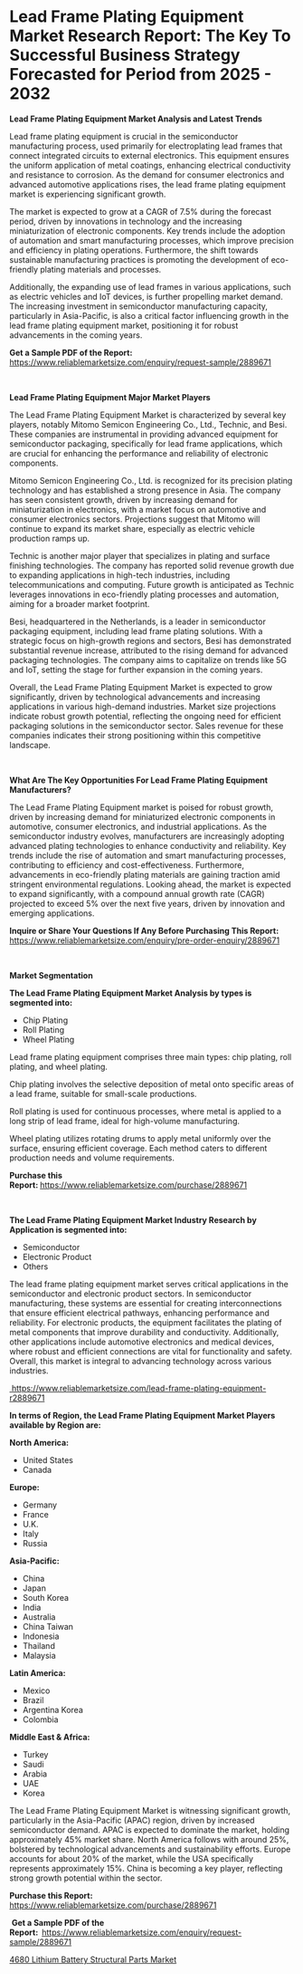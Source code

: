 <p><h1>Lead Frame Plating Equipment Market Research Report: The Key To Successful Business Strategy Forecasted for Period from 2025 - 2032</h1></p><p><strong>Lead Frame Plating Equipment Market Analysis and Latest Trends</strong></p>
<p><p>Lead frame plating equipment is crucial in the semiconductor manufacturing process, used primarily for electroplating lead frames that connect integrated circuits to external electronics. This equipment ensures the uniform application of metal coatings, enhancing electrical conductivity and resistance to corrosion. As the demand for consumer electronics and advanced automotive applications rises, the lead frame plating equipment market is experiencing significant growth.</p><p>The market is expected to grow at a CAGR of 7.5% during the forecast period, driven by innovations in technology and the increasing miniaturization of electronic components. Key trends include the adoption of automation and smart manufacturing processes, which improve precision and efficiency in plating operations. Furthermore, the shift towards sustainable manufacturing practices is promoting the development of eco-friendly plating materials and processes. </p><p>Additionally, the expanding use of lead frames in various applications, such as electric vehicles and IoT devices, is further propelling market demand. The increasing investment in semiconductor manufacturing capacity, particularly in Asia-Pacific, is also a critical factor influencing growth in the lead frame plating equipment market, positioning it for robust advancements in the coming years.</p></p>
<p><strong>Get a Sample PDF of the Report:&nbsp;</strong> <a href="https://www.reliablemarketsize.com/enquiry/request-sample/2889671?utm_campaign=3524&utm_medium=2&utm_source=Github&utm_content=ia&utm_term=14032025&utm_id=lead-frame-plating-equipment">https://www.reliablemarketsize.com/enquiry/request-sample/2889671</a></p>
<p>&nbsp;</p>
<p><strong>Lead Frame Plating Equipment Major Market Players</strong></p>
<p><p>The Lead Frame Plating Equipment Market is characterized by several key players, notably Mitomo Semicon Engineering Co., Ltd., Technic, and Besi. These companies are instrumental in providing advanced equipment for semiconductor packaging, specifically for lead frame applications, which are crucial for enhancing the performance and reliability of electronic components.</p><p>Mitomo Semicon Engineering Co., Ltd. is recognized for its precision plating technology and has established a strong presence in Asia. The company has seen consistent growth, driven by increasing demand for miniaturization in electronics, with a market focus on automotive and consumer electronics sectors. Projections suggest that Mitomo will continue to expand its market share, especially as electric vehicle production ramps up.</p><p>Technic is another major player that specializes in plating and surface finishing technologies. The company has reported solid revenue growth due to expanding applications in high-tech industries, including telecommunications and computing. Future growth is anticipated as Technic leverages innovations in eco-friendly plating processes and automation, aiming for a broader market footprint.</p><p>Besi, headquartered in the Netherlands, is a leader in semiconductor packaging equipment, including lead frame plating solutions. With a strategic focus on high-growth regions and sectors, Besi has demonstrated substantial revenue increase, attributed to the rising demand for advanced packaging technologies. The company aims to capitalize on trends like 5G and IoT, setting the stage for further expansion in the coming years.</p><p>Overall, the Lead Frame Plating Equipment Market is expected to grow significantly, driven by technological advancements and increasing applications in various high-demand industries. Market size projections indicate robust growth potential, reflecting the ongoing need for efficient packaging solutions in the semiconductor sector. Sales revenue for these companies indicates their strong positioning within this competitive landscape.</p></p>
<p>&nbsp;</p>
<p><strong>What Are The Key Opportunities For Lead Frame Plating Equipment Manufacturers?</strong></p>
<p><p>The Lead Frame Plating Equipment market is poised for robust growth, driven by increasing demand for miniaturized electronic components in automotive, consumer electronics, and industrial applications. As the semiconductor industry evolves, manufacturers are increasingly adopting advanced plating technologies to enhance conductivity and reliability. Key trends include the rise of automation and smart manufacturing processes, contributing to efficiency and cost-effectiveness. Furthermore, advancements in eco-friendly plating materials are gaining traction amid stringent environmental regulations. Looking ahead, the market is expected to expand significantly, with a compound annual growth rate (CAGR) projected to exceed 5% over the next five years, driven by innovation and emerging applications.</p></p>
<p><strong>Inquire or Share Your Questions If Any Before Purchasing This Report:</strong> <a href="https://www.reliablemarketsize.com/enquiry/pre-order-enquiry/2889671?utm_campaign=3524&utm_medium=2&utm_source=Github&utm_content=ia&utm_term=14032025&utm_id=lead-frame-plating-equipment">https://www.reliablemarketsize.com/enquiry/pre-order-enquiry/2889671</a></p>
<p>&nbsp;</p>
<p><strong>Market Segmentation</strong></p>
<p><strong>The Lead Frame Plating Equipment Market Analysis by types is segmented into:</strong></p>
<p><ul><li>Chip Plating</li><li>Roll Plating</li><li>Wheel Plating</li></ul></p>
<p><p>Lead frame plating equipment comprises three main types: chip plating, roll plating, and wheel plating. </p><p>Chip plating involves the selective deposition of metal onto specific areas of a lead frame, suitable for small-scale productions. </p><p>Roll plating is used for continuous processes, where metal is applied to a long strip of lead frame, ideal for high-volume manufacturing. </p><p>Wheel plating utilizes rotating drums to apply metal uniformly over the surface, ensuring efficient coverage. Each method caters to different production needs and volume requirements.</p></p>
<p><strong>Purchase this Report:&nbsp;</strong><a href="https://www.reliablemarketsize.com/purchase/2889671?utm_campaign=3524&utm_medium=2&utm_source=Github&utm_content=ia&utm_term=14032025&utm_id=lead-frame-plating-equipment">https://www.reliablemarketsize.com/purchase/2889671</a></p>
<p>&nbsp;</p>
<p><strong>The Lead Frame Plating Equipment Market Industry Research by Application is segmented into:</strong></p>
<p><ul><li>Semiconductor</li><li>Electronic Product</li><li>Others</li></ul></p>
<p><p>The lead frame plating equipment market serves critical applications in the semiconductor and electronic product sectors. In semiconductor manufacturing, these systems are essential for creating interconnections that ensure efficient electrical pathways, enhancing performance and reliability. For electronic products, the equipment facilitates the plating of metal components that improve durability and conductivity. Additionally, other applications include automotive electronics and medical devices, where robust and efficient connections are vital for functionality and safety. Overall, this market is integral to advancing technology across various industries.</p></p>
<p><a href="https://www.reliablemarketsize.com/lead-frame-plating-equipment-r2889671?utm_campaign=3524&utm_medium=2&utm_source=Github&utm_content=ia&utm_term=14032025&utm_id=lead-frame-plating-equipment">&nbsp;https://www.reliablemarketsize.com/lead-frame-plating-equipment-r2889671</a></p>
<p><strong>In terms of Region, the Lead Frame Plating Equipment Market Players available by Region are:</strong></p>
<p>
    <p> <strong> North America: </strong>
        <ul>
            <li>United States</li>
            <li>Canada</li>
        </ul>
        </p> 
    <p> <strong> Europe: </strong>
        <ul>
            <li>Germany</li>
            <li>France</li>
            <li>U.K.</li>
            <li>Italy</li>
            <li>Russia</li>
        </ul>
        </p> 
    <p> <strong> Asia-Pacific: </strong>
        <ul>
            <li>China</li>
            <li>Japan</li>
            <li>South Korea</li>
            <li>India</li>
            <li>Australia</li>
            <li>China Taiwan</li>
            <li>Indonesia</li>
            <li>Thailand</li>
            <li>Malaysia</li>
        </ul>
        </p> 
    <p> <strong> Latin America: </strong>
        <ul>
            <li>Mexico</li>
            <li>Brazil</li>
            <li>Argentina Korea</li>
            <li>Colombia</li>
        </ul>
        </p> 
    <p> <strong> Middle East & Africa: </strong>
        <ul>
            <li>Turkey</li>
            <li>Saudi</li>
            <li>Arabia</li>
            <li>UAE</li>
            <li>Korea</li>
        </ul>
    </p>
    </p>
<p><p>The Lead Frame Plating Equipment Market is witnessing significant growth, particularly in the Asia-Pacific (APAC) region, driven by increased semiconductor demand. APAC is expected to dominate the market, holding approximately 45% market share. North America follows with around 25%, bolstered by technological advancements and sustainability efforts. Europe accounts for about 20% of the market, while the USA specifically represents approximately 15%. China is becoming a key player, reflecting strong growth potential within the sector.</p></p>
<p><strong>Purchase this Report: </strong><a href="https://www.reliablemarketsize.com/purchase/2889671?utm_campaign=3524&utm_medium=2&utm_source=Github&utm_content=ia&utm_term=14032025&utm_id=lead-frame-plating-equipment">https://www.reliablemarketsize.com/purchase/2889671</a></p>
<p>&nbsp;<strong>Get a Sample PDF of the Report:&nbsp;&nbsp;</strong><a href="https://www.reliablemarketsize.com/enquiry/request-sample/2889671?utm_campaign=3524&utm_medium=2&utm_source=Github&utm_content=ia&utm_term=14032025&utm_id=lead-frame-plating-equipment">https://www.reliablemarketsize.com/enquiry/request-sample/2889671</a></p>
<p><strong></strong></p>
<p><p><a href="https://github.com/cobinaydin13/Market-Research-Report-List-1/blob/main/4680-lithium-battery-structural-parts-market.md?utm_campaign=3524&utm_medium=2&utm_source=Github&utm_content=ia&utm_term=14032025&utm_id=lead-frame-plating-equipment">4680 Lithium Battery Structural Parts Market</a></p></p>